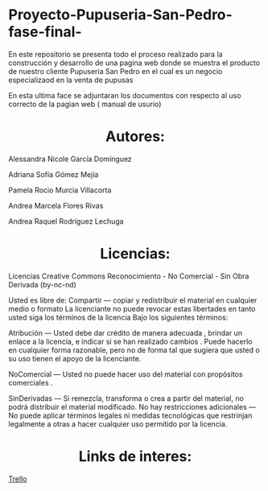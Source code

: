 # Proyecto-Pupuseria-San-Pedro-fase-final-
En este repositorio se presenta todo el proceso realizado para la construcción y desarrollo de una pagina web donde se muestra el producto de nuestro cliente Pupuseria San Pedro en el cual es un negocio especializaod en la venta de pupusas

En esta ultima face se adjuntaran los documentos con respecto al uso correcto de la pagian web ( manual de usurio) 


<h1 align="center"> Autores: </h1>

Alessandra Nicole García Domínguez

Adriana Sofía Gómez Mejía 

Pamela Rocio Murcia Villacorta 

Andrea Marcela Flores Rivas 

Andrea Raquel Rodríguez Lechuga 

<h1 align="center"> Licencias:</h1>

Licencias Creative Commons 
Reconocimiento - No Comercial - Sin Obra Derivada (by-nc-nd)

Usted es libre de:
Compartir — copiar y redistribuir el material en cualquier medio o formato
La licenciante no puede revocar estas libertades en tanto usted siga los términos de la licencia
Bajo los siguientes términos:

Atribución — Usted debe dar crédito de manera adecuada , brindar un enlace a la licencia, e indicar si se han realizado cambios . Puede hacerlo en cualquier forma razonable, pero no de forma tal que sugiera que usted o su uso tienen el apoyo de la licenciante.

NoComercial — Usted no puede hacer uso del material con propósitos comerciales .

SinDerivadas — Si remezcla, transforma o crea a partir del material, no podrá distribuir el material modificado.
No hay restricciones adicionales — No puede aplicar términos legales ni medidas tecnológicas que restrinjan legalmente a otras a hacer cualquier uso permitido por la licencia.

<h1 align="center"> Links de interes:</h1>

<a href="https://trello.com/invite/b/QnieB6PJ/ATTId9f98a58944a54cc7705fa7b4d4c57643F73E7ED/logica-de-programacion">Trello</a>

